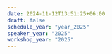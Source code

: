 ```yaml
---
date: 2024-11-12T13:51:25+06:00
draft: false
schedule_year: "year_2025"
speaker_year: "2025"
workshop_year: "2025"
---
```

